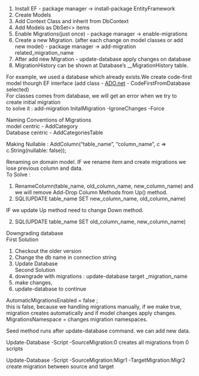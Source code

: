 <ol>
<li>Install EF - package manager -&gt; install-package EntityFramework</li>
<li>Create Models</li>
<li>Add Context Class and inherit from DbContext</li>
<li>Add Models as DbSet&lt;&gt; items</li>
<li>Enable Migrations(just once) - package manager -&gt; enable-migrations</li>
<li>Create a new Migration. (after each change on model classes or add new model) - package manager -&gt; add-migration related_migration_name</li>
<li>After add new Migration - update-database apply changes on database</li>
<li>MigrationHistory can be shown at Database’s __MigrationHistory table.</li>
</ol>
<p>For example, we used a database which already exists.We create code-first model thourgh EF interface (add class - <a href="http://ADO.net">ADO.net</a> - CodeFirstFromDatabase selected)<br>
For classes comes from database, we will get an error when we try to create initial migration<br>
to solve it : add-migration InitalMigration -IgroneChanges -Force</p>
<p>Naming Conventions of Migrations<br>
model centric - AddCategory<br>
Database centric - AddCategoriesTable</p>
<p>Making Nullable : AddColumn(“table_name”, “column_name”, c =&gt; c.String(nullable: false));</p>
<p>Renaming on domain model. IF we rename item and create migrations we lose previous column and data.<br>
To Solve :</p>
<ol>
<li>RenameColumn(table_name, old_column_name, new_column_name) and we will remove Add-Drop Column Methods from Up() method.</li>
<li>SQL(UPDATE table_name SET new_column_name, old_column_name)</li>
</ol>
<p>IF we update Up method need to change Down method.</p>
<ol start="2">
<li>SQL(UPDATE table_name SET old_column_name, new_column_name)</li>
</ol>
<p>Downgrading database<br>
First Solution</p>
<ol>
<li>Checkout the older version</li>
<li>Change the db name in connection string</li>
<li>Update Database<br>
Second Solution</li>
<li>downgrade with migrations : update-database target _migration_name</li>
<li>make changes,</li>
<li>update-database to continue</li>
</ol>
<p>AutomaticMigrationsEnabled = false ;<br>
this is false, because we handling migrations manually, if we make true, migration creates automatically and if model changes apply changes.<br>
MigrationsNamespace = changes migration namespaces.</p>
<p>Seed method runs after update-database command. we can add new data.</p>
<p>Update-Database	-Script	-SourceMigration:0 creates all migrations from 0 scripts</p>
<p>Update-Database	-Script	-SourceMigration:Migr1	-TargetMigration:Migr2	create migration between source and target</p>